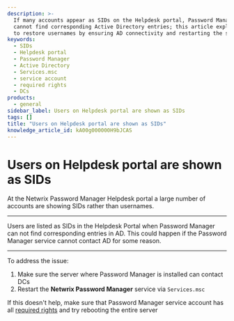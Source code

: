 ```yaml
---
description: >-
  If many accounts appear as SIDs on the Helpdesk portal, Password Manager
  cannot find corresponding Active Directory entries; this article explains how
  to restore usernames by ensuring AD connectivity and restarting the service.
keywords:
  - SIDs
  - Helpdesk portal
  - Password Manager
  - Active Directory
  - Services.msc
  - service account
  - required rights
  - DCs
products:
  - general
sidebar_label: Users on Helpdesk portal are shown as SIDs
tags: []
title: "Users on Helpdesk portal are shown as SIDs"
knowledge_article_id: kA00g000000H9bJCAS
---
```


# Users on Helpdesk portal are shown as SIDs

At the Netwrix Password Manager Helpdesk portal a large number of accounts are showing SIDs rather than usernames.

---

Users are listed as SIDs in the Helpdesk Portal when Password Manager can not find corresponding entries in AD.
This could happen if the Password Manager service cannot contact AD for some reason.

---

To address the issue:
1. Make sure the server where Password Manager is installed can contact DCs
2. Restart the **Netwrix Password Manager** service via `Services.msc`

If this doesn't help, make sure that Password Manager service account has all [required rights](https://kb.netwrix.com/1868) and try rebooting the entire server
